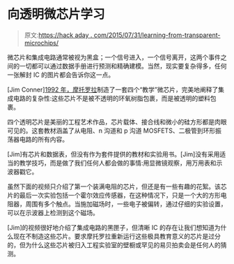 # 向透明微芯片学习

> 原文:[https://hack aday . com/2015/07/31/learning-from-transparent-microchips/](https://hackaday.com/2015/07/31/learning-from-transparent-microchips/)

微芯片和集成电路通常被视为黑盒；一个信号进入，一个信号离开，这两个事件之间的一切都可以通过数据手册进行预测和精确建模。当然，现实要复杂得多，任何一张解封 IC 的图片都会告诉你这一点。

[Jim Conner][1992 年，摩托罗拉](https://www.youtube.com/watch?&v=HSqVqxhx4Oo)制造了一套四个“教学”微芯片，完美地阐释了集成电路的复杂性:这些芯片不是被不透明的环氧树脂包裹，而是被透明的塑料包裹。

四个透明芯片是美丽的工程艺术作品，芯片载体、接合线和微小的硅方形都是肉眼可见的。这套教材涵盖了从电阻、n 沟道和 p 沟道 MOSFETS、二极管到环形振荡器电路的所有内容。

[Jim]有芯片和数据表，但没有作为套件提供的教材和实验用书。[Jim]没有采用适当的教学技巧，而是做了我们任何人都会做的事情:用显微镜观察，用万用表和示波器戳它。

虽然下面的视频只介绍了第一个装满电阻的芯片，但还是有一些有趣的花絮。该芯片的最后一次实验包括一个霍尔效应传感器，在这种情况下，只是一个大的方形电阻器，周围有多个触点。当施加磁场时，一些电子被偏转，通过仔细的实验设置，可以在示波器上检测到这个磁场。

[Jim]的视频很好地介绍了集成电路的黑匣子，但清晰 IC 的存在让我们想知道为什么现在不制造这些芯片。要求摩托罗拉重新运行这些极具教育意义的芯片是过分的，但为什么这些芯片被归入工程实验室的壁橱或罕见的易贝拍卖会是任何人的猜测。